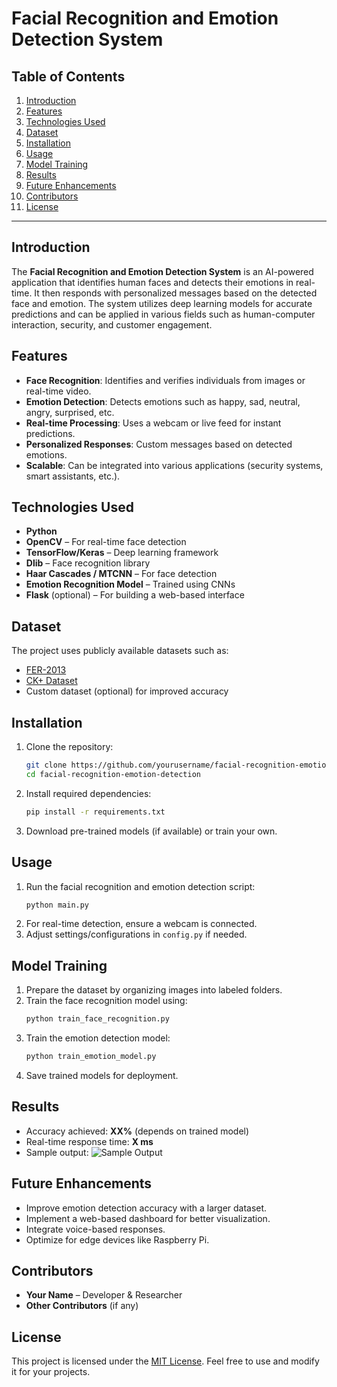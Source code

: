 # Facial Recognition and Emotion Detection System

## Table of Contents
1. [Introduction](#introduction)
2. [Features](#features)
3. [Technologies Used](#technologies-used)
4. [Dataset](#dataset)
5. [Installation](#installation)
6. [Usage](#usage)
7. [Model Training](#model-training)
8. [Results](#results)
9. [Future Enhancements](#future-enhancements)
10. [Contributors](#contributors)
11. [License](#License)
---

## Introduction
The **Facial Recognition and Emotion Detection System** is an AI-powered application that identifies human faces and detects their emotions in real-time. It then responds with personalized messages based on the detected face and emotion. The system utilizes deep learning models for accurate predictions and can be applied in various fields such as human-computer interaction, security, and customer engagement.

## Features
- **Face Recognition**: Identifies and verifies individuals from images or real-time video.
- **Emotion Detection**: Detects emotions such as happy, sad, neutral, angry, surprised, etc.
- **Real-time Processing**: Uses a webcam or live feed for instant predictions.
- **Personalized Responses**: Custom messages based on detected emotions.
- **Scalable**: Can be integrated into various applications (security systems, smart assistants, etc.).

## Technologies Used
- **Python**
- **OpenCV** – For real-time face detection
- **TensorFlow/Keras** – Deep learning framework
- **Dlib** – Face recognition library
- **Haar Cascades / MTCNN** – For face detection
- **Emotion Recognition Model** – Trained using CNNs
- **Flask** (optional) – For building a web-based interface

## Dataset
The project uses publicly available datasets such as:
- [FER-2013](https://www.kaggle.com/datasets/msambare/fer2013)
- [CK+ Dataset](https://www.kaggle.com/datasets/deadskull7/fer2013)
- Custom dataset (optional) for improved accuracy

## Installation
1. Clone the repository:
   ```bash
   git clone https://github.com/yourusername/facial-recognition-emotion-detection.git
   cd facial-recognition-emotion-detection
   ```
2. Install required dependencies:
   ```bash
   pip install -r requirements.txt
   ```
3. Download pre-trained models (if available) or train your own.

## Usage
1. Run the facial recognition and emotion detection script:
   ```bash
   python main.py
   ```
2. For real-time detection, ensure a webcam is connected.
3. Adjust settings/configurations in `config.py` if needed.

## Model Training
1. Prepare the dataset by organizing images into labeled folders.
2. Train the face recognition model using:
   ```bash
   python train_face_recognition.py
   ```
3. Train the emotion detection model:
   ```bash
   python train_emotion_model.py
   ```
4. Save trained models for deployment.

## Results
- Accuracy achieved: **XX%** (depends on trained model)
- Real-time response time: **X ms**
- Sample output:
  ![Sample Output](path_to_sample_image.png)

## Future Enhancements
- Improve emotion detection accuracy with a larger dataset.
- Implement a web-based dashboard for better visualization.
- Integrate voice-based responses.
- Optimize for edge devices like Raspberry Pi.

## Contributors
- **Your Name** – Developer & Researcher
- **Other Contributors** (if any)

## License
This project is licensed under the [MIT License](LICENSE). Feel free to use and modify it for your projects.


